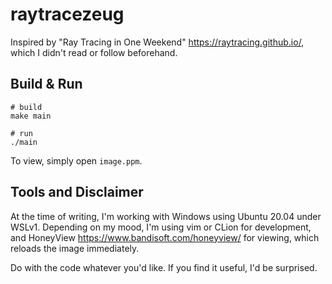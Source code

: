 # raytracezeug

Inspired by "Ray Tracing in One Weekend" <https://raytracing.github.io/>, which I didn't read or follow beforehand.

## Build & Run

    # build
    make main

    # run
    ./main

To view, simply open `image.ppm`.

## Tools and Disclaimer

At the time of writing, I'm working with Windows using Ubuntu 20.04 under WSLv1.
Depending on my mood, I'm using vim or CLion for development, and HoneyView <https://www.bandisoft.com/honeyview/> for viewing, which reloads the image immediately.

Do with the code whatever you'd like.
If you find it useful, I'd be surprised.

